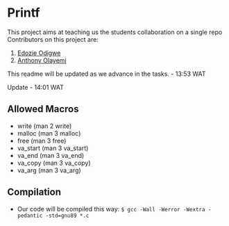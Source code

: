 # Printf

This project aims at teaching us the students collaboration on a single repo
Contributors on this project are: 
1. [Edozie Odigwe](https://github.com/Mikeedozie/)
2. [Anthony Olayemi](https://github.com/TrexKoffy/)

This readme will be updated as we advance in the tasks. - 13:53 WAT


Update - 14:01 WAT

## Allowed Macros
- write (man 2 write)
- malloc (man 3 malloc)
- free (man 3 free)
- va_start (man 3 va_start)
- va_end (man 3 va_end)
- va_copy (man 3 va_copy)
- va_arg (man 3 va_arg)

## Compilation
- Our code will be compiled this way:
  ```$ gcc -Wall -Werror -Wextra -pedantic -std=gnu89 *.c```
